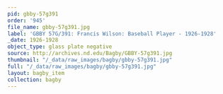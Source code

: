 ```yaml
---
pid: gbby-57g391
order: '945'
file_name: gbby-57g391.jpg
label: 'GBBY 57G/391: Francis Wilson: Baseball Player - 1926-1928'
_date: 1926-1928
object_type: glass plate negative
source: http://archives.nd.edu/Bagby/GBBY-57g391.jpg
thumbnail: "/_data/raw_images/bagby/gbby-57g391.jpg"
full: "/_data/raw_images/bagby/gbby-57g391.jpg"
layout: bagby_item
collection: bagby
---
```


